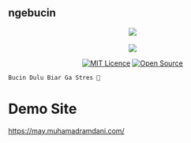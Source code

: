 ## ngebucin

<p align="center">
<img src="https://user-images.githubusercontent.com/59561245/156991502-c516e826-b328-484f-b926-0133ac1edd0f.gif">
 <br><br>
 <a href="//github.com/sidaniid"><img src="https://img.shields.io/badge/Author-Sidaniid.-blue.svg?style=for-the-badge&logo=github?logoWidth=10"/><a/>
</p>

<p align="center">
<a href="https://opensource.org/licenses/mit-license.php"><img title="MIT Licence" src="https://badges.frapsoft.com/os/mit/mit.svg?v=103"></a>
<a href="https://github.com/sidaniid/ngebucin"><img title="Open Source" src="https://badges.frapsoft.com/os/v1/open-source.svg?v=103"></a>
</p>

```
Bucin Dulu Biar Ga Stres 🥴
```

# Demo Site
 <a href="https://may.muhamadramdani.com/">https://may.muhamadramdani.com/</a>
